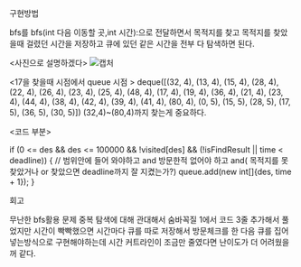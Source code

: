 구현방법


bfs를 bfs(int 다음 이동할 곳,int 시간):으로 전달하면서 목적지를 찾고
목적지를 찾았을때 걸렸던 시간을 저장하고 큐에 있던 같은 시간을 전부 다 탐색하면 된다.

<사진으로 설명하겠다>
![캡처](https://github.com/user-attachments/assets/70427ea5-26b6-4ccb-84e4-29fad5ab3ea0)


<17을 찾을때 시점에서 queue 시점 >
deque([(32, 4), (13, 4), (15, 4), (28, 4), (22, 4), (26, 4), (23, 4), (25, 4), (48, 4), (17, 4), (19, 4), (36, 4), (21, 4), (23, 4), (44, 4), (38, 4), (42, 4), (39, 4), (41, 4), (80, 4), (0, 5), (15, 5), (28, 5), (17, 5), (36, 5), (30, 5)])
(32,4)~(80,4)까지 찾는게 중요하다.

<코드 부분>

if (0 <= des && des <= 100000 && !visited[des] && (!isFindResult || time < deadline)) {
// 범위안에 들어 와야하고 and 방문한적 없어야 하고 and( 목적지를 못찾았거나 or 찾았으면 deadline까지 잘 지켰는가?)
                    queue.add(new int[]{des, time + 1});
                }



회고

무난한 bfs활용 문제
중복 탐색에 대해 관대해서 숨바꼭질 1에서 코드 3줄 추가해서 풀었지만 시간이 빡빡했으면 시간마다 큐를 따로 저장해서 방문체크를 한 다음 큐를 집어 넣는방식으로 구현해야하는데 
시간 커트라인이 조금만 줄였다면 난이도가 더 어려웠을꺼 같다.

